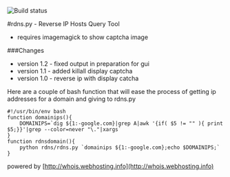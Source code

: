 ![Build status](https://secure.travis-ci.org/gxela/rdns.py.png?branch=master)

#rdns.py - Reverse IP Hosts Query Tool

* requires imagemagick to show captcha image

###Changes
* version 1.2 - fixed output in preparation for gui
* version 1.1 - added killall display captcha
* version 1.0 - reverse ip with display catcha

Here are a couple of bash function that will ease the process of getting ip addresses for a domain and giving to rdns.py

    #!/usr/bin/env bash
    function domainips(){
        DOMAINIPS=`dig ${1:-google.com}|grep A|awk '{if( $5 != "" ){ print $5;}}'|grep --color=never "\."|xargs`
    }
    function rdnsdomain(){
        python rdns/rdns.py `domainips ${1:-google.com};echo $DOMAINIPS;`
    }
powered by [http://whois.webhosting.info](http://whois.webhosting.info)